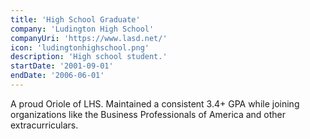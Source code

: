 ```yaml
---
title: 'High School Graduate'
company: 'Ludington High School'
companyUri: 'https://www.lasd.net/'
icon: 'ludingtonhighschool.png'
description: 'High school student.'
startDate: '2001-09-01'
endDate: '2006-06-01'
---
```


A proud Oriole of LHS. Maintained a consistent 3.4+ GPA while joining
organizations like the Business Professionals of America and other
extracurriculars.
